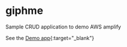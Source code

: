 # giphme

Sample CRUD application to demo AWS amplify

See the [Demo app](http://giphme-20200927171743-hostingbucket-dev.s3-website-ap-southeast-1.amazonaws.com){:target="_blank"}
